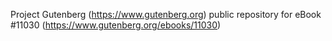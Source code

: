 Project Gutenberg (https://www.gutenberg.org) public repository for eBook #11030 (https://www.gutenberg.org/ebooks/11030)
